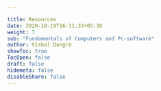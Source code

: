 ```yaml
---

title: Resources
date: 2020-10-19T16:11:33+05:30
weight: 7
sub: "Fundamentals of Computers and Pc-software"
author: Vishal Dongre
showToc: true
TocOpen: false
draft: false
hidemeta: false
disableShare: false
---
```



